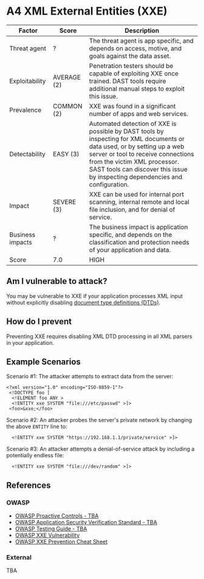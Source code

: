 # A4 XML External Entities (XXE)

| Factor | Score | Description |
| -- | -- | -- |
| Threat agent | ? | The threat agent is app specific, and depends on access, motive, and goals against the data asset. |
| Exploitability | AVERAGE (2) | Penetration testers should be capable of exploiting XXE once trained. DAST tools require additional manual steps to exploit this issue. |
| Prevalence | COMMON (2) | XXE was found in a significant number of apps and web services. |
| Detectability | EASY (3) | Automated detection of XXE is possible by DAST tools by inspecting for XML documents or data used, or by setting up a web server or tool to receive connections from the victim XML processor. SAST tools can discover this issue by inspecting dependencies and configuration. |
| Impact | SEVERE (3) | XXE can be used for internal port scanning, internal remote and local file inclusion, and for denial of service. |
| Business impacts | ? | The business impact is application specific, and depends on the classification and protection needs of your application and data. |
| Score | 7.0 | HIGH |

## Am I vulnerable to attack?

You may be vulnerable to XXE if your application processes XML input without explicitly disabling [document type definitions (DTDs)](https://en.wikipedia.org/wiki/Document_type_definition).

## How do I prevent

Preventing XXE requires disabling XML DTD processing in all XML parsers in your application. 

## Example Scenarios

Scenario #1: The attacker attempts to extract data from the server:

```
<?xml version="1.0" encoding="ISO-8859-1"?>
 <!DOCTYPE foo [
  <!ELEMENT foo ANY >
  <!ENTITY xxe SYSTEM "file:///etc/passwd" >]>
 <foo>&xxe;</foo>
```

Scenario #2: An attacker probes the server's private network by changing the above `ENTITY` line to:

```
  <!ENTITY xxe SYSTEM "https://192.168.1.1/private/service" >]>
```

Scenario #3: An attacker attempts a denial-of-service attack by including a potentially endless file:

```
  <!ENTITY xxe SYSTEM "file:///dev/random" >]>
```
## References

### OWASP
* [OWASP Proactive Controls - TBA]()
* [OWASP Application Security Verification Standard - TBA]()
* [OWASP Testing Guide - TBA]()
* [OWASP XXE Vulnerability](https://www.owasp.org/index.php/XML_External_Entity_(XXE)_Processing)
* [OWASP XXE Prevention Cheat Sheet](https://www.owasp.org/index.php/XML_External_Entity_(XXE)_Prevention_Cheat_Sheet)

### External

TBA
